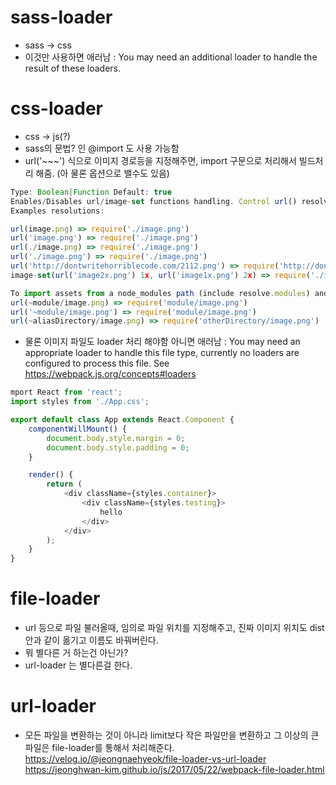 # sass-loader
- sass -> css
- 이것만 사용하면 애러남 : You may need an additional loader to handle the result of these loaders.

# css-loader
- css -> js(?)
- sass의 문법? 인 @import 도 사용 가능함
- url('~~~') 식으로 이미지 경로등을 지정해주면, import 구문으로 처리해서 빌드처리 해줌. (아 물론 옵션으로 밸수도 있음)
```js
Type: Boolean|Function Default: true
Enables/Disables url/image-set functions handling. Control url() resolving. Absolute URLs are not resolving.
Examples resolutions:

url(image.png) => require('./image.png')
url('image.png') => require('./image.png')
url(./image.png) => require('./image.png')
url('./image.png') => require('./image.png')
url('http://dontwritehorriblecode.com/2112.png') => require('http://dontwritehorriblecode.com/2112.png')
image-set(url('image2x.png') 1x, url('image1x.png') 2x) => require('./image1x.png') and require('./image2x.png')

To import assets from a node_modules path (include resolve.modules) and for alias, prefix it with a ~:
url(~module/image.png) => require('module/image.png')
url('~module/image.png') => require('module/image.png')
url(~aliasDirectory/image.png) => require('otherDirectory/image.png')

```

- 물론 이미지 파일도 loader 처리 해야함 아니면 애러남 : You may need an appropriate loader to handle this file type, currently no loaders are configured to process this file. See https://webpack.js.org/concepts#loaders
```js
mport React from 'react';
import styles from './App.css';

export default class App extends React.Component {
    componentWillMount() {
        document.body.style.margin = 0;
        document.body.style.padding = 0;
    }

    render() {
        return (
            <div className={styles.container}>
                <div className={styles.testing}>
                    hello
                </div>
            </div>
        );
    }
}

```

# file-loader
- url 등으로 파일 불러올때, 임의로 파일 위치를 지정해주고, 진짜 이미지 위치도 dist 안과 같이 옮기고 이름도 바꿔버린다. 
- 뭐 별다른 거 하는건 아닌가?
- url-loader 는 별다른걸 한다. 

# url-loader
- 모든 파일을 변환하는 것이 아니라 limit보다 작은 파일만을 변환하고 그 이상의 큰 파일은 file-loader를 통해서 처리해준다.
  https://velog.io/@jeongnaehyeok/file-loader-vs-url-loader
  https://jeonghwan-kim.github.io/js/2017/05/22/webpack-file-loader.html
